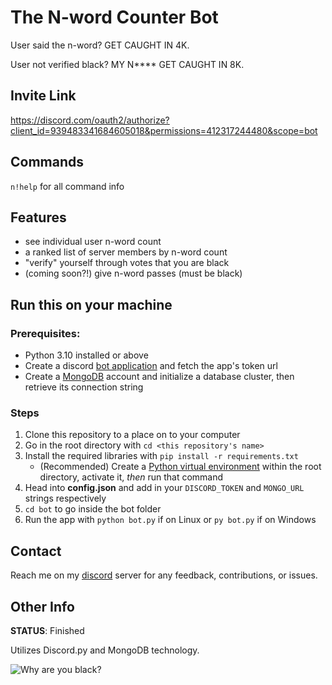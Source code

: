 # The N-word Counter Bot

User said the n-word? GET CAUGHT IN 4K.

User not verified black? MY N**** GET CAUGHT IN 8K.

## Invite Link
https://discord.com/oauth2/authorize?client_id=939483341684605018&permissions=412317244480&scope=bot

## Commands
`n!help` for all command info

## Features
- see individual user n-word count
- a ranked list of server members by n-word count
- "verify" yourself through votes that you are black
- (coming soon?!) give n-word passes (must be black)

## Run this on your machine
### Prerequisites:
- Python 3.10 installed or above
- Create a discord [bot application](https://discord.com/developers/docs/intro)
and fetch the app's token url
- Create a [MongoDB](https://www.mongodb.com/) account and initialize a database cluster,
then retrieve its connection string
### Steps
1. Clone this repository to a place on to your computer
2. Go in the root directory with `cd <this repository's name>`
3. Install the required libraries with `pip install -r requirements.txt`
    - (Recommended) Create a [Python virtual environment](https://docs.python-guide.org/dev/virtualenvs/)
    within the root directory, activate it, _then_ run that command
4. Head into **config.json** and add in your `DISCORD_TOKEN` and `MONGO_URL` strings respectively
5. `cd bot` to go inside the bot folder
6. Run the app with `python bot.py` if on Linux or `py bot.py` if on Windows

## Contact
Reach me on my [discord](https://discord.gg/Q2wjkGvXMk) server for any feedback,
contributions, or issues.

## Other Info
**STATUS**: Finished

Utilizes Discord.py and MongoDB technology.

![Why are you black?](https://i.ytimg.com/vi/mA5C08RWBzs/maxresdefault.jpg)
